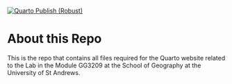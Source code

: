 [![Quarto Publish (Robust)](https://github.com/mfbenitezp/GG3209_Labs/actions/workflows/robust_publish.yml/badge.svg)](https://github.com/mfbenitezp/GG3209_Labs/actions/workflows/robust_publish.yml)

# About this Repo

This is the repo that contains all files required for the Quarto website related to the Lab in the Module GG3209 at the School of Geography at the University of St Andrews.

